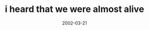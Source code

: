 ---
layout: base.njk
title : 'i heard that we were almost alive' 
view_title : 'i heard that we were almost alive' 
year : '2002' 
date : '2002-03-21' 
img_file : '/drawing/almostalive.png' 
html_file : 'almostalive' 
next_html : 'buzzbuzzbuzz.html' 
year_order : '56' 
permalink : "title/{{html_file}}.html"
---
